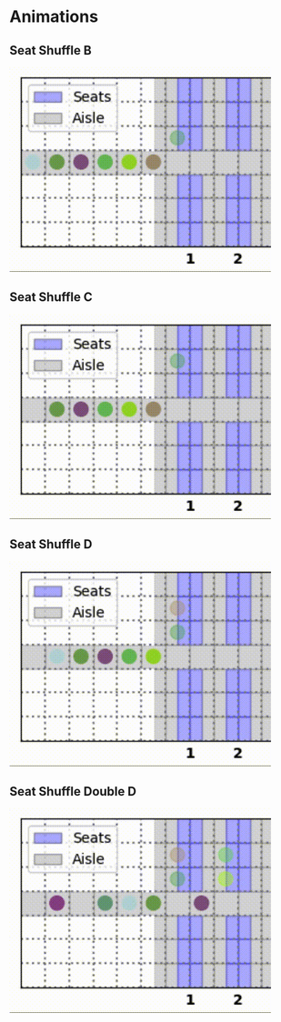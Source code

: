 # Animations

## Seat Shuffle B

![Seat Shuffle B](/animations/Seat%20Shuffle%20B.gif)

## Seat Shuffle C

![Seat Shuffle C](/animations/Seat%20Shuffle%20C.gif)

## Seat Shuffle D

![Seat Shuffle D](/animations/Seat%20Shuffle%20D.gif)

## Seat Shuffle Double D

![Seat Shuffle Double D](/animations/Seat%20Shuffle%20Double%20D.gif)